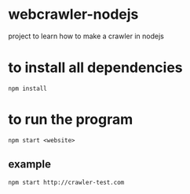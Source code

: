 # webcrawler-nodejs
project to learn how to make a crawler in nodejs

# to install all dependencies

```
npm install
```

# to run the program
```
npm start <website>
```

## example 
```
npm start http://crawler-test.com
```